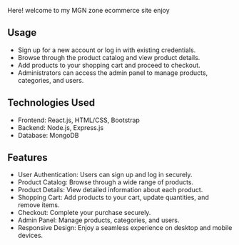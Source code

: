 Here! welcome to my MGN zone ecommerce site enjoy 

## Usage

- Sign up for a new account or log in with existing credentials.
- Browse through the product catalog and view product details.
- Add products to your shopping cart and proceed to checkout.
- Administrators can access the admin panel to manage products, categories, and users.

## Technologies Used

- Frontend: React.js, HTML/CSS, Bootstrap
- Backend: Node.js, Express.js
- Database: MongoDB
## Features

- User Authentication: Users can sign up and log in securely.
- Product Catalog: Browse through a wide range of products.
- Product Details: View detailed information about each product.
- Shopping Cart: Add products to your cart, update quantities, and remove items.
- Checkout: Complete your purchase securely.
- Admin Panel: Manage products, categories, and users.
- Responsive Design: Enjoy a seamless experience on desktop and mobile devices.
